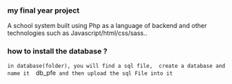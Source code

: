 ### my final year project
A school system built using Php as a language of backend and other technologies such as Javascript/html/css/sass..


### how to install the database ? 
`in database(folder), you will find a sql file,  create a database and name it  `db_pfe` and then upload the sql File into it`
